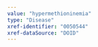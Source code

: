 ```yaml
---
value: "hypermethioninemia"
type: "Disease"
xref-identifier: "0050544"
xref-dataSource: "DOID"
---
```

